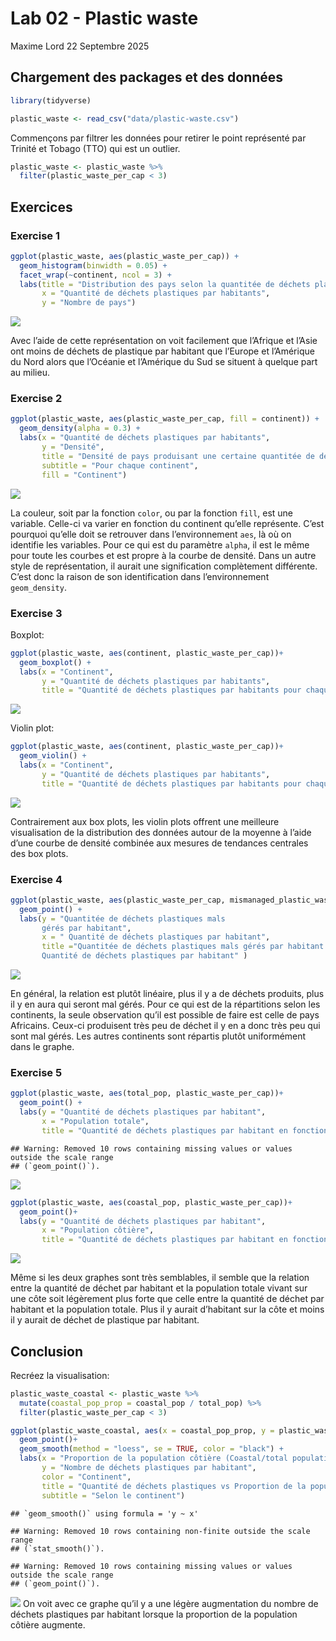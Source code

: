 Lab 02 - Plastic waste
================
Maxime Lord
22 Septembre 2025

## Chargement des packages et des données

``` r
library(tidyverse) 
```

``` r
plastic_waste <- read_csv("data/plastic-waste.csv")
```

Commençons par filtrer les données pour retirer le point représenté par
Trinité et Tobago (TTO) qui est un outlier.

``` r
plastic_waste <- plastic_waste %>%
  filter(plastic_waste_per_cap < 3)
```

## Exercices

### Exercise 1

``` r
ggplot(plastic_waste, aes(plastic_waste_per_cap)) +
  geom_histogram(binwidth = 0.05) +
  facet_wrap(~continent, ncol = 3) +
  labs(title = "Distribution des pays selon la quantitée de déchets plastiques par habitant",
       x = "Quantité de déchets plastiques par habitants",
       y = "Nombre de pays")
```

![](lab-02_files/figure-gfm/plastic-waste-continent-1.png)<!-- -->

Avec l’aide de cette représentation on voit facilement que l’Afrique et
l’Asie ont moins de déchets de plastique par habitant que l’Europe et
l’Amérique du Nord alors que l’Océanie et l’Amérique du Sud se situent à
quelque part au milieu.

### Exercise 2

``` r
ggplot(plastic_waste, aes(plastic_waste_per_cap, fill = continent)) + 
  geom_density(alpha = 0.3) +
  labs(x = "Quantité de déchets plastiques par habitants",
       y = "Densité",
       title = "Densité de pays produisant une certaine quantitée de déchets plastiques",
       subtitle = "Pour chaque continent",
       fill = "Continent")
```

![](lab-02_files/figure-gfm/plastic-waste-density-1.png)<!-- -->

La couleur, soit par la fonction `color`, ou par la fonction `fill`, est
une variable. Celle-ci va varier en fonction du continent qu’elle
représente. C’est pourquoi qu’elle doit se retrouver dans
l’environnement `aes`, là où on identifie les variables. Pour ce qui est
du paramètre `alpha`, il est le même pour toute les courbes et est
propre à la courbe de densité. Dans un autre style de représentation, il
aurait une signification complètement différente. C’est donc la raison
de son identification dans l’environnement `geom_density`.

### Exercise 3

Boxplot:

``` r
ggplot(plastic_waste, aes(continent, plastic_waste_per_cap))+
  geom_boxplot() +
  labs(x = "Continent",
       y = "Quantité de déchets plastiques par habitants", 
       title = "Quantité de déchets plastiques par habitants pour chaque pays en fonction du continent")
```

![](lab-02_files/figure-gfm/plastic-waste-boxplot-1.png)<!-- -->

Violin plot:

``` r
ggplot(plastic_waste, aes(continent, plastic_waste_per_cap))+
  geom_violin() +
  labs(x = "Continent",
       y = "Quantité de déchets plastiques par habitants", 
       title = "Quantité de déchets plastiques par habitants pour chaque pays en fonction du continent")
```

![](lab-02_files/figure-gfm/plastic-waste-violin-1.png)<!-- -->

Contrairement aux box plots, les violin plots offrent une meilleure
visualisation de la distribution des données autour de la moyenne à
l’aide d’une courbe de densité combinée aux mesures de tendances
centrales des box plots.

### Exercise 4

``` r
ggplot(plastic_waste, aes(plastic_waste_per_cap, mismanaged_plastic_waste_per_cap, color = continent))+
  geom_point() +
  labs(y = "Quantitée de déchets plastiques mals 
       gérés par habitant",
       x = " Quantité de déchets plastiques par habitant", 
       title ="Quantitée de déchets plastiques mals gérés par habitant en fonction de la 
       Quantité de déchets plastiques par habitant" )
```

![](lab-02_files/figure-gfm/plastic-waste-mismanaged-1.png)<!-- -->

En général, la relation est plutôt linéaire, plus il y a de déchets
produits, plus il y en aura qui seront mal gérés. Pour ce qui est de la
répartitions selon les continents, la seule observation qu’il est
possible de faire est celle de pays Africains. Ceux-ci produisent très
peu de déchet il y en a donc très peu qui sont mal gérés. Les autres
continents sont répartis plutôt uniformément dans le graphe.

### Exercise 5

``` r
ggplot(plastic_waste, aes(total_pop, plastic_waste_per_cap))+
  geom_point() +
  labs(y = "Quantité de déchets plastiques par habitant",
       x = "Population totale",
       title = "Quantité de déchets plastiques par habitant en fonction de la population totale")
```

    ## Warning: Removed 10 rows containing missing values or values outside the scale range
    ## (`geom_point()`).

![](lab-02_files/figure-gfm/plastic-waste-population-total-1.png)<!-- -->

``` r
ggplot(plastic_waste, aes(coastal_pop, plastic_waste_per_cap))+
  geom_point()+
  labs(y = "Quantité de déchets plastiques par habitant",
       x = "Population côtière",
       title = "Quantité de déchets plastiques par habitant en fonction de la population côtière")
```

![](lab-02_files/figure-gfm/plastic-waste-population-coastal-1.png)<!-- -->

Même si les deux graphes sont très semblables, il semble que la relation
entre la quantité de déchet par habitant et la population totale vivant
sur une côte soit légèrement plus forte que celle entre la quantité de
déchet par habitant et la population totale. Plus il y aurait d’habitant
sur la côte et moins il y aurait de déchet de plastique par habitant.

## Conclusion

Recréez la visualisation:

``` r
plastic_waste_coastal <- plastic_waste %>% 
  mutate(coastal_pop_prop = coastal_pop / total_pop) %>%
  filter(plastic_waste_per_cap < 3)
```

``` r
ggplot(plastic_waste_coastal, aes(x = coastal_pop_prop, y = plastic_waste_per_cap, color = continent))+
  geom_point()+
  geom_smooth(method = "loess", se = TRUE, color = "black") +
  labs(x = "Proportion de la population côtière (Coastal/total population)",
       y = "Nombre de déchets plastiques par habitant",
       color = "Continent",
       title = "Quantité de déchets plastiques vs Proportion de la population côtière",
       subtitle = "Selon le continent")
```

    ## `geom_smooth()` using formula = 'y ~ x'

    ## Warning: Removed 10 rows containing non-finite outside the scale range
    ## (`stat_smooth()`).

    ## Warning: Removed 10 rows containing missing values or values outside the scale range
    ## (`geom_point()`).

![](lab-02_files/figure-gfm/unnamed-chunk-1-1.png)<!-- --> On voit avec
ce graphe qu’il y a une légère augmentation du nombre de déchets
plastiques par habitant lorsque la proportion de la population côtière
augmente.
